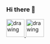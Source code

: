 ### Hi there 👋

<a href="https://www.instagram.com/t.alves02/" target="blank">
  <img src="https://i.imgur.com/g3UBILP.png" alt="drawing" width="48px"/>
</a>

<a href="https://www.linkedin.com/in/t-alvesdm/" target="blank">
  <img src="https://i.imgur.com/PXyIkWx.png" alt="drawing" width="48px"/>
</a>

<!--
**Tsplay25/Tsplay25** is a ✨ _special_ ✨ repository because its `README.md` (this file) appears on your GitHub profile.

Here are some ideas to get you started:

- 🔭 I’m currently working on ...
- 🌱 I’m currently learning ...
- 👯 I’m looking to collaborate on ...
- 🤔 I’m looking for help with ...
- 💬 Ask me about ...
- 📫 How to reach me: ...
- 😄 Pronouns: ...
- ⚡ Fun fact: ...
-->
